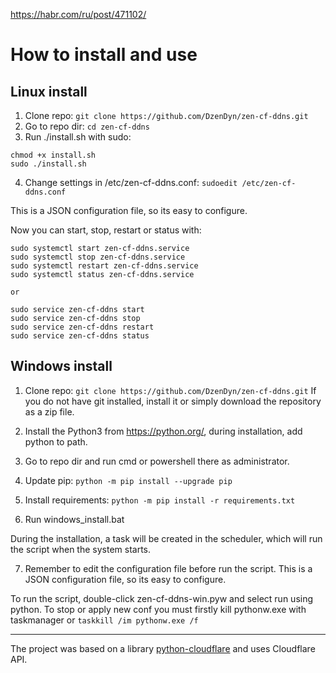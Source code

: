 https://habr.com/ru/post/471102/
# How to install and use
## Linux install
1. Clone repo: `git clone https://github.com/DzenDyn/zen-cf-ddns.git`
2. Go to repo dir: `cd zen-cf-ddns`
3. Run ./install.sh with sudo:

```
chmod +x install.sh
sudo ./install.sh
```

4. Change settings in /etc/zen-cf-ddns.conf: `sudoedit /etc/zen-cf-ddns.conf `

This is a JSON configuration file, so its easy to configure.

Now you can start, stop, restart or status with:
```
sudo systemctl start zen-cf-ddns.service
sudo systemctl stop zen-cf-ddns.service
sudo systemctl restart zen-cf-ddns.service
sudo systemctl status zen-cf-ddns.service

or

sudo service zen-cf-ddns start
sudo service zen-cf-ddns stop
sudo service zen-cf-ddns restart
sudo service zen-cf-ddns status

```

## Windows install
1. Clone repo: `git clone https://github.com/DzenDyn/zen-cf-ddns.git`
If you do not have git installed, install it or simply download the repository as a zip file.

2. Install the Python3 from https://python.org/, during installation, add python to path.

3. Go to repo dir and run cmd or powershell there as administrator.

4. Update pip: `python -m pip install --upgrade pip`

5. Install requirements: `python -m pip install -r requirements.txt`

6. Run windows_install.bat

During the installation, a task will be created in the scheduler, which will run the script when the system starts.

7. Remember to edit the configuration file before run the script.
This is a JSON configuration file, so its easy to configure.


To run the script, double-click zen-cf-ddns-win.pyw and select run using python.
To stop or apply new conf you must firstly kill pythonw.exe with taskmanager or `taskkill /im pythonw.exe /f`

---
The project was based on a library [python-cloudflare](https://github.com/cloudflare/python-cloudflare "python-cloudflare") and uses Cloudflare API.
